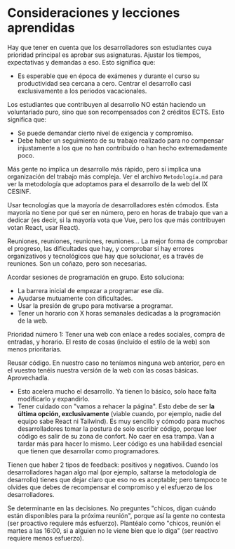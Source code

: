 # Consideraciones y lecciones aprendidas

Hay que tener en cuenta que los desarrolladores son estudiantes cuya prioridad principal es aprobar sus asignaturas. Ajustar los tiempos, expectativas y demandas a eso. Esto significa que:
- Es esperable que en época de exámenes y durante el curso su productividad sea cercana a cero. Centrar el desarrollo casi exclusivamente a los periodos vacacionales.

Los estudiantes que contribuyen al desarrollo NO están haciendo un voluntariado puro, sino que son recompensados con 2 créditos ECTS. Esto significa que:
- Se puede demandar cierto nivel de exigencia y compromiso.
- Debe haber un seguimiento de su trabajo realizado para no compensar injustamente a los que no han contribuído o han hecho extremadamente poco.

Más gente no implica un desarrollo más rápido, pero sí implica una organización del trabajo más compleja. Ver el archivo `Metodología.md` para ver la metodología que adoptamos para el desarrollo de la web del IX CESINF.

Usar tecnologías que la mayoría de desarrolladores estén cómodos. Esta mayoría no tiene por qué ser en número, pero en horas de trabajo que van a dedicar (es decir, si la mayoría vota que Vue, pero los que más contribuyen votan React, usar React).

Reuniones, reuniones, reuniones, reuniones... La mejor forma de comprobar el progreso, las dificultades que hay, y comprobar si hay errores organizativos y tecnológicos que hay que solucionar, es a través de reuniones. Son un coñazo, pero son necesarias.

Acordar sesiones de programación en grupo. Esto soluciona:
- La barrera inicial de empezar a programar ese día.
- Ayudarse mutuamente con dificultades.
- Usar la presión de grupo para motivarse a programar.
- Tener un horario con X horas semanales dedicadas a la programación de la web.

Prioridad número 1: Tener una web con enlace a redes sociales, compra de entradas, y horario. El resto de cosas (incluído el estilo de la web) son menos prioritarias.

Reusar código. En nuestro caso no teníamos ninguna web anterior, pero en el vuestro tenéis nuestra versión de la web con las cosas básicas. Aprovechadla.
- Esto acelera mucho el desarrollo. Ya tienen lo básico, solo hace falta modificarlo y expandirlo.
- Tener cuidado con "vamos a rehacer la página". Esto debe de ser **la última opción, exclusivamente** (viable cuando, por ejemplo, nadie del equipo sabe React ni Tailwind). Es muy sencillo y cómodo para muchos desarrolladores tomar la postura de solo escribir código, porque leer código es salir de su zona de confort. No caer en esa trampa. Van a tardar más para hacer lo mismo. Leer código es una habilidad esencial que tienen que desarrollar como programadores.

Tienen que haber 2 tipos de feedback: positivos y negativos. Cuando los desarrolladores hagan algo mal (por ejemplo, saltarse la metodología de desarrollo) tienes que dejar claro que eso no es aceptable; pero tampoco te olvides que debes de recompensar el compromiso y el esfuerzo de los desarrolladores.

Se determinante en las decisiones. No preguntes "chicos, digan cuándo están disponibles para la próxima reunión", porque así la gente no contesta (ser proactivo requiere más esfuerzo). Plantéalo como "chicos, reunión el martes a las 16:00, si a alguien no le viene bien que lo diga" (ser reactivo requiere menos esfuerzo).
